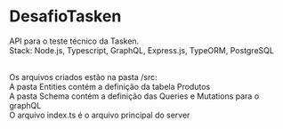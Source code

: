 # DesafioTasken
API para o teste técnico da Tasken.
<br/>
Stack: Node.js, Typescript, GraphQL, Express.js, TypeORM, PostgreSQL


<br/>
Os arquivos criados estão na pasta /src:
<br/>
A pasta Entities contém a definição da tabela Produtos
<br/>
A pasta Schema contém a definição das Queries e Mutations para o graphQL
<br/>
O arquivo index.ts é o arquivo principal do server



